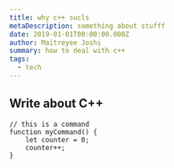 ```yaml
---
title: why c++ sucls
metaDescription: something about stufff
date: 2019-01-01T00:00:00.000Z
author: Maitreyee Joshi
summary: how to deal with c++
tags:
  - tech
---
```

## Write about C++


``` text/2-3
// this is a command
function myCommand() {
	let counter = 0;
	counter++;
}
```

